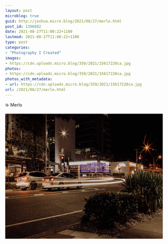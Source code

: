 ```yaml
---
layout: post
microblog: true
guid: http://joshua.micro.blog/2021/08/27/merlo.html
post_id: 1396682
date: 2021-08-27T11:00:22+1100
lastmod: 2021-08-27T11:00:22+1100
type: post
categories:
- "Photography I Created"
images:
- https://cdn.uploads.micro.blog/359/2021/15617220ca.jpg
photos:
- https://cdn.uploads.micro.blog/359/2021/15617220ca.jpg
photos_with_metadata:
- url: https://cdn.uploads.micro.blog/359/2021/15617220ca.jpg
url: /2021/08/27/merlo.html
---
```

☕️ Merlo

<img src="uploads/2021/15617220ca.jpg" width="600" height="400" alt="" />
